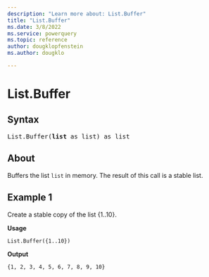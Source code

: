 ```yaml
---
description: "Learn more about: List.Buffer"
title: "List.Buffer"
ms.date: 3/8/2022
ms.service: powerquery
ms.topic: reference
author: dougklopfenstein
ms.author: dougklo

---
```

# List.Buffer

## Syntax

<pre>
List.Buffer(<b>list</b> as list) as list
</pre>
  
## About

Buffers the list `list` in memory. The result of this call is a stable list.

## Example 1

Create a stable copy of the list {1..10}.

**Usage**

```powerquery-m
List.Buffer({1..10})
```

**Output**

`{1, 2, 3, 4, 5, 6, 7, 8, 9, 10}`
